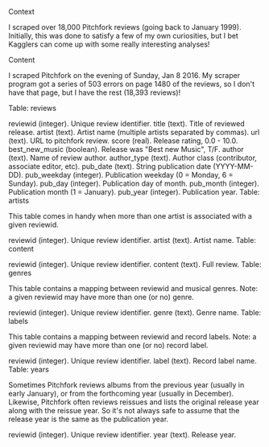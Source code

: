 Context

I scraped over 18,000 Pitchfork reviews (going back to January 1999). Initially, this was done to satisfy a few of my own curiosities, but I bet Kagglers can come up with some really interesting analyses!

Content

I scraped Pitchfork on the evening of Sunday, Jan 8 2016. My scraper program got a series of 503 errors on page 1480 of the reviews, so I don't have that page, but I have the rest (18,393 reviews)!

Table: reviews

reviewid (integer). Unique review identifier.
title (text). Title of reviewed release.
artist (text). Artist name (multiple artists separated by commas).
url (text). URL to pitchfork review.
score (real). Release rating, 0.0 - 10.0.
best_new_music (boolean). Release was "Best new Music", T/F.
author (text). Name of review author.
author_type (text). Author class (contributor, associate editor, etc).
pub_date (text). String publication date (YYYY-MM-DD).
pub_weekday (integer). Publication weekday (0 = Monday, 6 = Sunday).
pub_day (integer). Publication day of month.
pub_month (integer). Publication month (1 = January).
pub_year (integer). Publication year.
Table: artists

This table comes in handy when more than one artist is associated with a given reviewid.

reviewid (integer). Unique review identifier.
artist (text). Artist name.
Table: content

reviewid (integer). Unique review identifier.
content (text). Full review.
Table: genres

This table contains a mapping between reviewid and musical genres. Note: a given reviewid may have more than one (or no) genre.

reviewid (integer). Unique review identifier.
genre (text). Genre name.
Table: labels

This table contains a mapping between reviewid and record labels. Note: a given reviewid may have more than one (or no) record label.

reviewid (integer). Unique review identifier.
label (text). Record label name.
Table: years

Sometimes Pitchfork reviews albums from the previous year (usually in early January), or from the forthcoming year (usually in December). Likewise, Pitchfork often reviews reissues and lists the original release year along with the reissue year. So it's not always safe to assume that the release year is the same as the publication year.

reviewid (integer). Unique review identifier.
year (text). Release year.
